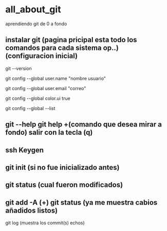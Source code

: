 # all_about_git
aprendiendo git de 0 a fondo

instalar git (pagina pricipal esta todo los comandos para cada sistema op..)
(configuracion inicial)
---------------------------------------------------------------------------
git --version

git config --global user.name "nombre usuario"

git config --global user.email "correo"

git config --global color.ui true

git config --global --list

git --help
git help +(comando que desea mirar a fondo)
salir con la tecla (q)
----------------------------------------------
ssh Keygen
----------------------------------------------
git init (si no fue inicializado antes)
----------------------------------------------
git status (cual fueron modificados)
----------------------------------------------
git add -A   (+)
git status (ya me muestra cabios añadidos listos)
----------------------------------------------
git log   (muestra los commit(s) echos)